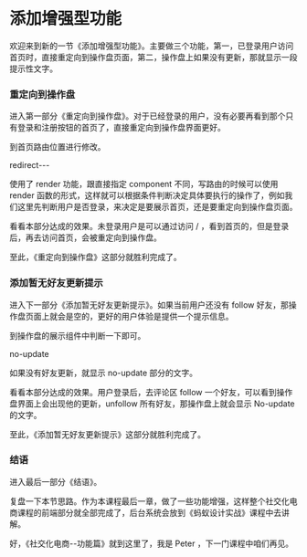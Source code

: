 # 添加增强型功能

欢迎来到新的一节《添加增强型功能》。主要做三个功能，第一，已登录用户访问首页时，直接重定向到操作盘页面，第二，操作盘上如果没有更新，那就显示一段提示性文字。

### 重定向到操作盘

进入第一部分《重定向到操作盘》。对于已经登录的用户，没有必要再看到那个只有登录和注册按钮的首页了，直接重定向到操作盘界面更好。

到首页路由位置进行修改。

redirect---

使用了 render 功能，跟直接指定 component 不同，写路由的时候可以使用 render 函数的形式，这样就可以根据条件判断决定具体要执行的操作了，例如我们这里先判断用户是否登录，来决定是要展示首页，还是要重定向到操作盘页面。

看看本部分达成的效果。未登录用户是可以通过访问 / ，看到首页的，但是登录后，再去访问首页，会被重定向到操作盘。

至此，《重定向到操作盘》这部分就胜利完成了。

### 添加暂无好友更新提示

进入下一部分《添加暂无好友更新提示》。如果当前用户还没有 follow 好友，那操作盘页面上就会是空的，更好的用户体验是提供一个提示信息。

到操作盘的展示组件中判断一下即可。

no-update

如果没有好友更新，就显示 no-update 部分的文字。

看看本部分达成的效果。用户登录后，去评论区 follow 一个好友，可以看到操作盘界面上会出现他的更新，unfollow 所有好友，那操作盘上就会显示 No-update 的文字。

至此，《添加暂无好友更新提示》这部分就胜利完成了。

### 结语

进入最后一部分《结语》。

复盘一下本节思路。作为本课程最后一章，做了一些功能增强，这样整个社交化电商课程的前端部分就全部完成了，后台系统会放到《蚂蚁设计实战》课程中去讲解。

好，《社交化电商--功能篇》就到这里了，我是 Peter ，下一门课程中咱们再见。
